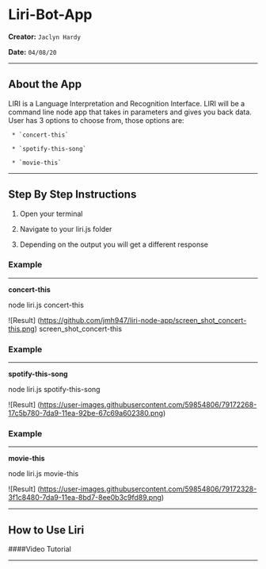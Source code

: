 # Liri-Bot-App 
  **Creator:**  `Jaclyn Hardy`
  
  **Date:** `04/08/20`
  _ _ _
  
## About the App
  LIRI is a Language Interpretation and Recognition Interface. LIRI will be a command line node app that takes in parameters and gives you back data. User has 3 options to choose from, those options are:
  
     * `concert-this`
     
     * `spotify-this-song`
     
     * `movie-this`
      
 _ _ _
 
 ## Step By Step Instructions
 1. Open your terminal
 
 2. Navigate to your liri.js folder
 
 3. Depending on the output you will get a different response

### **Example**
----------------------
**concert-this** 

node liri.js concert-this <name of artist or band>
 
![Result] (https://github.com/jmh947/liri-node-app/screen_shot_concert-this.png)
screen_shot_concert-this


### **Example**
----------------------
**spotify-this-song**

node liri.js spotify-this-song <name of song>

![Result] (https://user-images.githubusercontent.com/59854806/79172268-17c5b780-7da9-11ea-92be-67c69a602380.png)



### **Example**
----------------------
**movie-this**

node liri.js movie-this <name of movie>

![Result] (https://user-images.githubusercontent.com/59854806/79172328-3f1c8480-7da9-11ea-8bd7-8ee0b3c9fd89.png)

_ _ _

## How to Use Liri
####Video Tutorial


_ _ _



      
